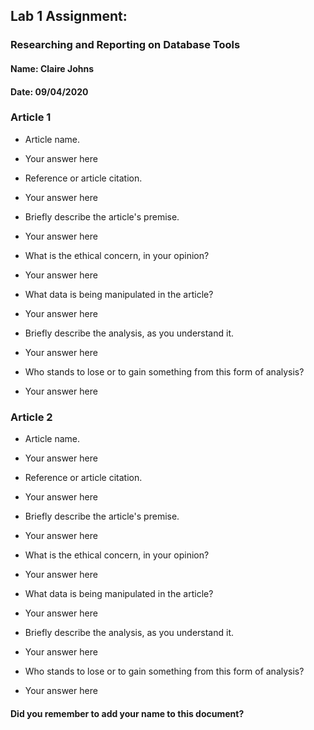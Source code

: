 ## Lab 1 Assignment:
### Researching and Reporting on Database Tools
#### Name: Claire Johns
#### Date: 09/04/2020

### Article 1
 -  Article name.
 - Your answer here

-  Reference or article citation.
 - Your answer here

- Briefly describe the article's premise.
 - Your answer here

- What is the ethical concern, in your opinion?
 - Your answer here

- What data is being manipulated in the article?
 - Your answer here

- Briefly describe the analysis, as you understand it.
 - Your answer here

- Who stands to lose or to gain something from this form of analysis?
 - Your answer here


### Article 2
 -  Article name.
 - Your answer here

-  Reference or article citation.
 - Your answer here

- Briefly describe the article's premise.
 - Your answer here

- What is the ethical concern, in your opinion?
 - Your answer here

- What data is being manipulated in the article?
 - Your answer here

- Briefly describe the analysis, as you understand it.
 - Your answer here

- Who stands to lose or to gain something from this form of analysis?
 - Your answer here



#### Did you remember to add your name to this document?
